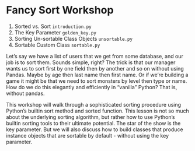 # Fancy Sort Workshop

1. Sorted vs. Sort `introduction.py`
2. The Key Parameter `golden_key.py`
3. Sorting Un-sortable Class Objects `unsortable.py`
4. Sortable Custom Class `sortable.py`

Let’s say we have a list of users that we get from some database, and our job is to sort them. Sounds simple, right? The trick is that our manager wants us to sort first by one field then by another and so on without using Pandas. Maybe by age then last name then first name. Or if we’re building a game it might be that we need to sort monsters by level then type or name. How do we do this elegantly and efficiently in “vanilla” Python? That is, without pandas.

This workshop will walk through a sophisticated sorting procedure using Python’s builtin sort method and sorted function. This lesson is not so much about the underlying sorting algorithm, but rather how to use Python’s builtin sorting tools to their ultimate potential. The star of the show is the key parameter. But we will also discuss how to build classes that produce instance objects that are sortable by default - without using the key parameter.
